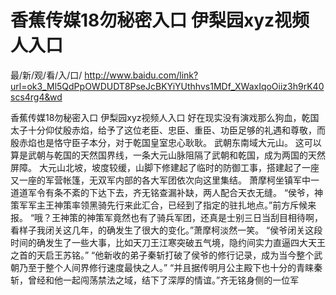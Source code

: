 # 香蕉传媒18勿秘密入口 伊梨园xyz视频人入口

最/新/观/看/入/口/ http://www.baidu.com/link?url=ok3_Ml5QdPpOWDUDT8PseJcBKYiYUthhvs1MDf_XWaxIqoOiiz3h9rK40scs4rg4&wd

香蕉传媒18勿秘密入口 伊梨园xyz视频人入口
  好在现实没有演戏那么狗血，乾国太子十分仰仗殷赤焰，给予了这位老臣、忠臣、重臣、功臣足够的礼遇和尊敬，而殷赤焰也是恪守臣子本分，对于乾国皇室忠心耿耿。
    武朝东南域大元山。
    这可以算是武朝与乾国的天然国界线，一条大元山脉阻隔了武朝和乾国，成为两国的天然屏障。
    大元山北坡，坡度较缓，山脚下修建起了临时的防御工事，搭建起了一座又一座的军营帐篷，无双军内部的各大军团依次向这里集结。
    萧摩柯坐镇军中一道道军令有条不紊的下达下去，齐无铭查漏补缺，两人配合天衣无缝。
    “侯爷，神策军军主王神策率领黑骑先行来此汇合，已经到了指定的驻扎地点。”前方斥候来报。
    “哦？王神策的神策军竟然也有了骑兵军团，还真是士别三日当刮目相待啊，看样子我闭关这几年，的确发生了很大的变化。”萧摩柯淡然一笑。
    “侯爷闭关这段时间的确发生了一些大事，比如天刀王江寒突破五气境，隐约间实力直逼四大天王之首的天启王苏铭。”
    “他新收的弟子秦斩打破了侯爷的修行记录，成为当今整个武朝乃至于整个人间界修行速度最快之人。”
    “并且据传明月公主殿下也十分的青睐秦斩，曾经和他一起闯荡禁法之域，结下了深厚的情谊。”齐无铭身侧的一位军
